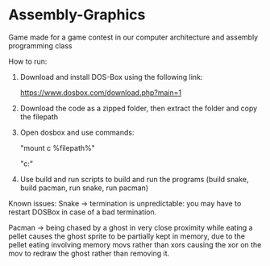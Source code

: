 # Assembly-Graphics

Game made for a game contest in our computer architecture and assembly programming class

How to run:

1. Download and install DOS-Box using the following link:

   https://www.dosbox.com/download.php?main=1

2. Download the code as a zipped folder, then extract the folder and copy the filepath
   
3. Open dosbox and use commands:
   
   "mount c %filepath%"
   
   "c:"

4. Use build and run scripts to build and run the programs (build snake, build pacman, run snake, run pacman)


Known issues:
Snake  -> termination is unpredictable: you may have to restart DOSBox in case of a bad termination.

Pacman -> being chased by a ghost in very close proximity while eating a pellet causes the ghost sprite to be partially kept in memory, due to the pellet eating involving memory movs rather than xors causing the
xor on the mov to redraw the ghost rather than removing it.
